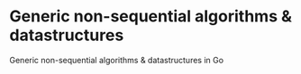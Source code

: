 # Generic non-sequential algorithms & datastructures
Generic non-sequential algorithms & datastructures in Go
